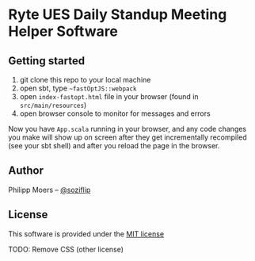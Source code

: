 # Ryte UES Daily Standup Meeting Helper Software

## Getting started

1) git clone this repo to your local machine
2) open sbt, type `~fastOptJS::webpack`
3) open `index-fastopt.html` file in your browser (found in `src/main/resources`)
4) open browser console to monitor for messages and errors

Now you have `App.scala` running in your browser, and any code changes you make will show up on screen after they get incrementally recompiled (see your sbt shell) and after you reload the page in the browser.


## Author

Philipp Moers – [@soziflip](https://twitter.com/soziflip)


## License

This software is provided under the [MIT license](LICENSE.md)

TODO: Remove CSS (other license)
